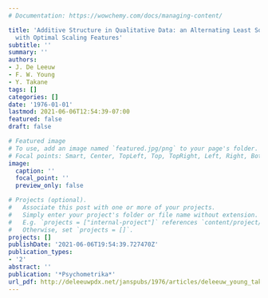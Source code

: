 ```yaml
---
# Documentation: https://wowchemy.com/docs/managing-content/

title: 'Additive Structure in Qualitative Data: an Alternating Least Squares Method
  with Optimal Scaling Features'
subtitle: ''
summary: ''
authors:
- J. De Leeuw
- F. W. Young
- Y. Takane
tags: []
categories: []
date: '1976-01-01'
lastmod: 2021-06-06T12:54:39-07:00
featured: false
draft: false

# Featured image
# To use, add an image named `featured.jpg/png` to your page's folder.
# Focal points: Smart, Center, TopLeft, Top, TopRight, Left, Right, BottomLeft, Bottom, BottomRight.
image:
  caption: ''
  focal_point: ''
  preview_only: false

# Projects (optional).
#   Associate this post with one or more of your projects.
#   Simply enter your project's folder or file name without extension.
#   E.g. `projects = ["internal-project"]` references `content/project/deep-learning/index.md`.
#   Otherwise, set `projects = []`.
projects: []
publishDate: '2021-06-06T19:54:39.727470Z'
publication_types:
- '2'
abstract: ''
publication: '*Psychometrika*'
url_pdf: http://deleeuwpdx.net/janspubs/1976/articles/deleeuw_young_takane_A_76.pdf
---
```

